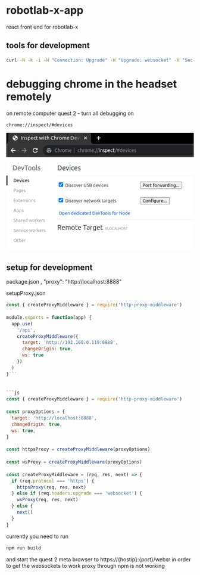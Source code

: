 # robotlab-x-app
react front end for robotlab-x

## tools for development
```bash
curl -N -k -i -H "Connection: Upgrade" -H "Upgrade: websocket" -H "Sec-WebSocket-Version: 13" -H "Sec-WebSocket-Key: <random-key>" https://localhost:8443
```

# debugging chrome in the headset remotely
on remote computer
quest 2 - turn all debugging on
```
chrome://inspect/#devices
```
![chrome device inspection](./doc/chrome-inspect-devices.png)


## setup for development
package.json
,
  "proxy": "http://localhost:8888"

setupProxy.json
```js
const { createProxyMiddleware } = require('http-proxy-middleware')

module.exports = function(app) {
  app.use(
    '/api',
    createProxyMiddleware({
      target: 'http://192.168.0.119:8888',
      changeOrigin: true,
      ws: true
    })
  )
}```


```js
const { createProxyMiddleware } = require('http-proxy-middleware')

const proxyOptions = {
  target: 'http://localhost:8888',
  changeOrigin: true,
  ws: true,
}

const httpsProxy = createProxyMiddleware(proxyOptions)

const wsProxy = createProxyMiddleware(proxyOptions)

const createProxyMiddleware = (req, res, next) => {
  if (req.protocol === 'https') {
    httpsProxy(req, res, next)
  } else if (req.headers.upgrade === 'websocket') {
    wsProxy(req, res, next)
  } else {
    next()
  }
}
```

currently you need to run 
```bash
npm run build
``` 
and start the quest 2 meta browser to https://{hostip}:{port}/webxr in order to get the websockets to work
proxy through npm is not working
